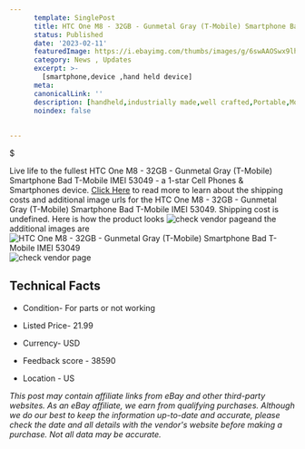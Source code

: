 ```yaml
---
      template: SinglePost
      title: HTC One M8 - 32GB - Gunmetal Gray (T-Mobile) Smartphone Bad T-Mobile IMEI 53049
      status: Published
      date: '2023-02-11'
      featuredImage: https://i.ebayimg.com/thumbs/images/g/6swAAOSwx9lhCqD3/s-l225.jpg
      category: News , Updates
      excerpt: >-
        [smartphone,device ,hand held device]
      meta:
      canonicalLink: ''
      description: [handheld,industrially made,well crafted,Portable,Mobile,Compact,Convenient,Lightweight,Maneuverable,Man-portable,Miniature,Carriable,Hand-held,Light,Holdable,Transportable,Mobile device,Pocket-sized,On-the-go,Wireless,Cordless,Compact size,Convenient size, smartphone,device ,hand held device]
      noindex: false
      
        
---
```

$

Live life to the fullest HTC One M8 - 32GB - Gunmetal Gray (T-Mobile) Smartphone Bad T-Mobile IMEI 53049 - a 1-star Cell Phones & Smartphones device. [Click Here](https://www.ebay.com/itm/144361928813?hash=item219ca4386d%3Ag%3A6swAAOSwx9lhCqD3&mkevt=1&mkcid=1&mkrid=711-53200-19255-0&campid=%253CePNCampaignId%253E&customid=%253CreferenceId%253E&toolid=10049) to read more to learn about the shipping costs and additional image urls for the HTC One M8 - 32GB - Gunmetal Gray (T-Mobile) Smartphone Bad T-Mobile IMEI 53049. Shipping cost is undefined. Here is how the product looks ![check vendor page](https://i.ebayimg.com/thumbs/images/g/6swAAOSwx9lhCqD3/s-l225.jpg)and the additional images are![HTC One M8 - 32GB - Gunmetal Gray (T-Mobile) Smartphone Bad T-Mobile IMEI 53049](https://i.ebayimg.com/images/g/6swAAOSwx9lhCqD3/s-l1600.jpg)![check vendor page](https://origin-galleryplus.ebayimg.com/ws/web/144361928813_2_0_1/225x225.jpg,https://origin-galleryplus.ebayimg.com/ws/web/144361928813_3_0_1/225x225.jpg,https://origin-galleryplus.ebayimg.com/ws/web/144361928813_4_0_1/225x225.jpg,https://origin-galleryplus.ebayimg.com/ws/web/144361928813_5_0_1/225x225.jpg,https://origin-galleryplus.ebayimg.com/ws/web/144361928813_6_0_1/225x225.jpg,https://origin-galleryplus.ebayimg.com/ws/web/144361928813_7_0_1/225x225.jpg)



 ## Technical Facts 



     
      

 - Condition- For parts or not working 


      

 - Listed Price- 21.99 


      

 - Currency- USD 


      

 - Feedback score - 38590 


      

 - Location - US 


      
      

 *_This post may contain affiliate links from eBay and other third-party websites. As an eBay affiliate, we earn from qualifying purchases. Although we do our best to keep the information up-to-date and accurate, please check the date and all details with the vendor's website before making a purchase. Not all data may be accurate._*






